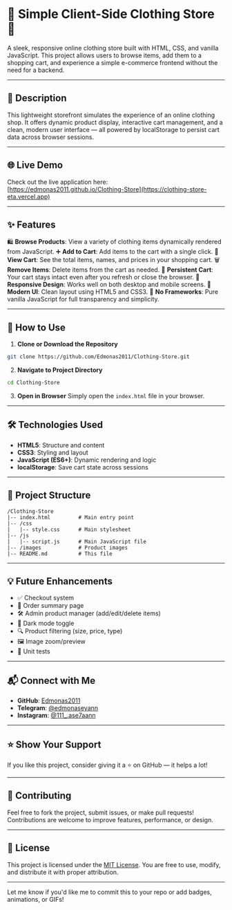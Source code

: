 # 👕 Simple Client-Side Clothing Store 👕

A sleek, responsive online clothing store built with HTML, CSS, and vanilla JavaScript. This project allows users to browse items, add them to a shopping cart, and experience a simple e-commerce frontend without the need for a backend.

---

## 📝 Description

This lightweight storefront simulates the experience of an online clothing shop. It offers dynamic product display, interactive cart management, and a clean, modern user interface — all powered by localStorage to persist cart data across browser sessions.

---

## 🌐 Live Demo

Check out the live application here: [https://edmonas2011.github.io/Clothing-Store](https://clothing-store-eta.vercel.app)

---

## ✨ Features

🛍️ **Browse Products**: View a variety of clothing items dynamically rendered from JavaScript.
➕ **Add to Cart**: Add items to the cart with a single click.
🛒 **View Cart**: See the total items, names, and prices in your shopping cart.
🗑️ **Remove Items**: Delete items from the cart as needed.
💾 **Persistent Cart**: Your cart stays intact even after you refresh or close the browser.
📱 **Responsive Design**: Works well on both desktop and mobile screens.
🎨 **Modern UI**: Clean layout using HTML5 and CSS3.
🧠 **No Frameworks**: Pure vanilla JavaScript for full transparency and simplicity.

---

## 🚀 How to Use

1. **Clone or Download the Repository**

```bash
git clone https://github.com/Edmonas2011/Clothing-Store.git
```

2. **Navigate to Project Directory**

```bash
cd Clothing-Store
```

3. **Open in Browser**
   Simply open the `index.html` file in your browser.

---

## 🛠️ Technologies Used

* **HTML5**: Structure and content
* **CSS3**: Styling and layout
* **JavaScript (ES6+)**: Dynamic rendering and logic
* **localStorage**: Save cart state across sessions

---

## 📂 Project Structure

```
/Clothing-Store
|-- index.html         # Main entry point
|-- /css
|   |-- style.css      # Main stylesheet
|-- /js
|   |-- script.js      # Main JavaScript file
|-- /images            # Product images
|-- README.md          # This file
```

---

## 💡 Future Enhancements

* ✅ Checkout system
* 🧾 Order summary page
* 🛠️ Admin product manager (add/edit/delete items)
* 🌙 Dark mode toggle
* 🔍 Product filtering (size, price, type)
* 🖼️ Image zoom/preview
* 🧪 Unit tests

---

## 📬 Connect with Me

* **GitHub**: [Edmonas2011](https://github.com/Edmonas2011)
* **Telegram**: [@edmonaseyann](https://t.me/edmonaseyann)
* **Instagram**: [@111\_.ase7aann](https://instagram.com/111_.ase7aann)

---

## ⭐ Show Your Support

If you like this project, consider giving it a ⭐ on GitHub — it helps a lot!

---

## 🤝 Contributing

Feel free to fork the project, submit issues, or make pull requests! Contributions are welcome to improve features, performance, or design.

---

## 📜 License

This project is licensed under the [MIT License](./LICENSE). You are free to use, modify, and distribute it with proper attribution.

---

Let me know if you'd like me to commit this to your repo or add badges, animations, or GIFs!
